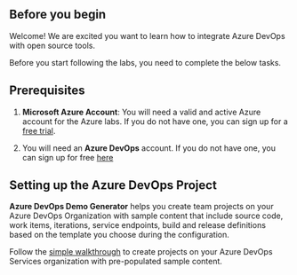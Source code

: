 ## Before you begin

Welcome! We are excited you want to learn how to integrate Azure DevOps with open source tools. 

Before you start following the labs, you need to complete the below tasks.

## Prerequisites

1. **Microsoft Azure Account**: You will need a valid and active Azure account for the Azure labs. If you do not have one, you can sign up for a [free trial](https://azure.microsoft.com/en-us/free/). 

1. You will need an **Azure DevOps** account. If you do not have one, you can sign up for free [here](https://azure.microsoft.com/en-us/services/devops/)

## Setting up the Azure DevOps Project

**Azure DevOps Demo Generator** helps you create team projects on your Azure DevOps Organization with sample content that include source code, work items, iterations, service endpoints, build and release definitions based on the template you choose during the configuration.

Follow the [simple walkthrough](https://docs.microsoft.com/en-us/azure/devops/demo-gen/use-vsts-demo-generator-v2?view=vsts) to create projects on your Azure DevOps Services organization with pre-populated sample content.

